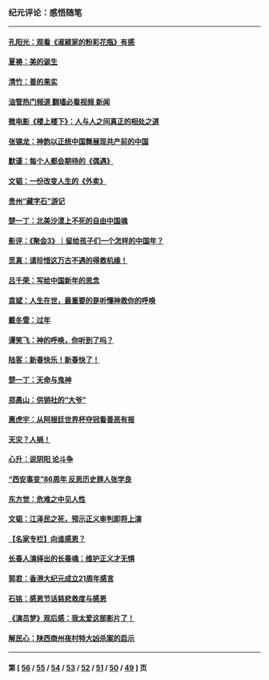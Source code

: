 ### 纪元评论：感悟随笔
---
#### [孔阳光：观看《淑颍家的粉彩花瓶》有感](../../pages/nsc1035/n13967929.md?04120330) 
#### [夏祷：美的诞生](../../pages/nsc1035/n13962321.md?04120330) 
#### [清竹：善的果实](../../pages/nsc1035/n13963980.md?04120330) 
#### [油管热门频道 翻墙必看视频 新闻](ok?04120330)
#### [微电影《楼上楼下》：人与人之间真正的相处之道](../../pages/nsc1035/n13944319.md?04120330) 
#### [张锡龙：神韵以正统中国舞展现共产前的中国](../../pages/nsc1035/n13939727.md?04120330) 
#### [默谨：每个人都会期待的《偶遇》](../../pages/nsc1035/n13939091.md?04120330) 
#### [文韬：一份改变人生的《外卖》](../../pages/nsc1035/n13931822.md?04120330) 
#### [贵州“藏字石”游记](../../pages/nsc1035/n13923310.md?04120330) 
#### [楚一丁：北美沙漠上不死的自由中国魂](../../pages/nsc1035/n13921879.md?04120330) 
#### [影评：《聚会3》｜留给孩子们一个怎样的中国年？](../../pages/nsc1035/n13919652.md?04120330) 
#### [觅真：请珍惜这万古不遇的得救机缘！](../../pages/nsc1035/n13917157.md?04120330) 
#### [吕千荣：写给中国新年的思念](../../pages/nsc1035/n13915103.md?04120330) 
#### [袁斌：人生在世，最重要的是听懂神救你的呼唤](../../pages/nsc1035/n13914636.md?04120330) 
#### [戴冬雪：过年](../../pages/nsc1035/n13913311.md?04120330) 
#### [谭笑飞：神的呼唤，你听到了吗？](../../pages/nsc1035/n13912603.md?04120330) 
#### [陆客：新春快乐！新春快了！](../../pages/nsc1035/n13911771.md?04120330) 
#### [楚一丁：天命与鬼神](../../pages/nsc1035/n13904371.md?04120330) 
#### [郑愚山：供销社的“大爷”](../../pages/nsc1035/n13904409.md?04120330) 
#### [惠虎宇：从阿根廷世界杯夺冠看善恶有报](../../pages/nsc1035/n13889438.md?04120330) 
#### [天灾？人祸！](../../pages/nsc1035/n13900104.md?04120330) 
#### [心升：说阴阳 论斗争](../../pages/nsc1035/n13885189.md?04120330) 
#### [“西安事变”86周年 反思历史罪人张学良](../../pages/nsc1035/n13882019.md?04120330) 
#### [东方觉：危难之中见人性](../../pages/nsc1035/n13881549.md?04120330) 
#### [文韬：江泽民之死，预示正义审判即将上演](../../pages/nsc1035/n13877698.md?04120330) 
#### [【名家专栏】向谁感恩？](../../pages/nsc1035/n13873797.md?04120330) 
#### [长春人演绎出的长春魂：维护正义才无惧](../../pages/nsc1035/n13871764.md?04120330) 
#### [郭君：香港大纪元成立21周年感言](../../pages/nsc1035/n13871269.md?04120330) 
#### [石铭：感恩节话慈悲救度与感恩](../../pages/nsc1035/n13869863.md?04120330) 
#### [《演员梦》观后感：我太爱这部影片了！](../../pages/nsc1035/n13866783.md?04120330) 
#### [解民心：陕西商州夜村特大凶杀案的启示](../../pages/nsc1035/n13865339.md?04120330) 

---
#### 第 [ [56](./56.md?04120330) / [55](./55.md?04120330) / [54](./54.md?04120330) / [53](./53.md?04120330) / [52](./52.md?04120330) / [51](./51.md?04120330) / [50](./50.md?04120330) / [49](./49.md?04120330) ] 页

